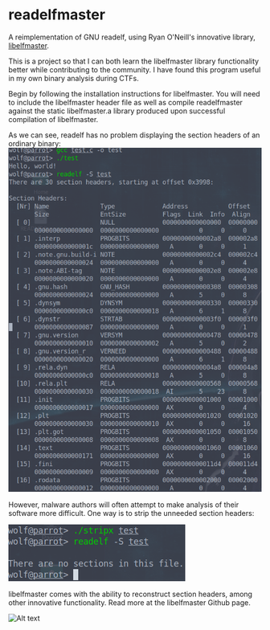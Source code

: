# readelfmaster
A reimplementation of GNU readelf, using Ryan O'Neill's innovative library, [libelfmaster](https://github.com/elfmaster/libelfmaster).

This is a project so that I can both learn the libelfmaster library functionality better while contributing to the community. I have found this program useful in my own binary analysis during CTFs.

Begin by following the installation instructions for libelfmaster. You will need to include the libelfmaster header file as well as compile readelfmaster against the static libelfmaster.a library produced upon successful compilation of libelfmaster.

As we can see, readelf has no problem displaying the section headers of an ordinary binary:
![Alt text](https://github.com/Bowlslaw/readelfmaster/blob/master/readelfsections.png?raw=true "readelf is able to read sections from an untampered binary just fine")

However, malware authors will often attempt to make analysis of their software more difficult. One way is to strip the unneeded section headers:

![Alt text](https://github.com/Bowlslaw/readelfmaster/blob/master/readelfstrip.png?raw=true "readelf cannot reconstruct section headers from a stripped binary")

libelfmaster comes with the ability to reconstruct section headers, among other innovative functionality. Read more at the libelfmaster Github page.

![Alt text](https://github.com/Bowlslaw/readelfmaster/blob/master/readelfmastersections.pngraw=true "readelf cannot reconstruct section headers from a stripped binary")
